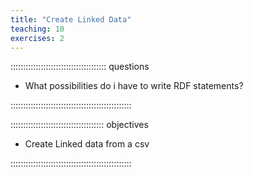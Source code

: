```yaml
---
title: "Create Linked Data"
teaching: 10
exercises: 2
---
```


:::::::::::::::::::::::::::::::::::::: questions 

- What possibilities do i have to write RDF statements?

::::::::::::::::::::::::::::::::::::::::::::::::

::::::::::::::::::::::::::::::::::::: objectives

- Create Linked data from a csv

::::::::::::::::::::::::::::::::::::::::::::::::

